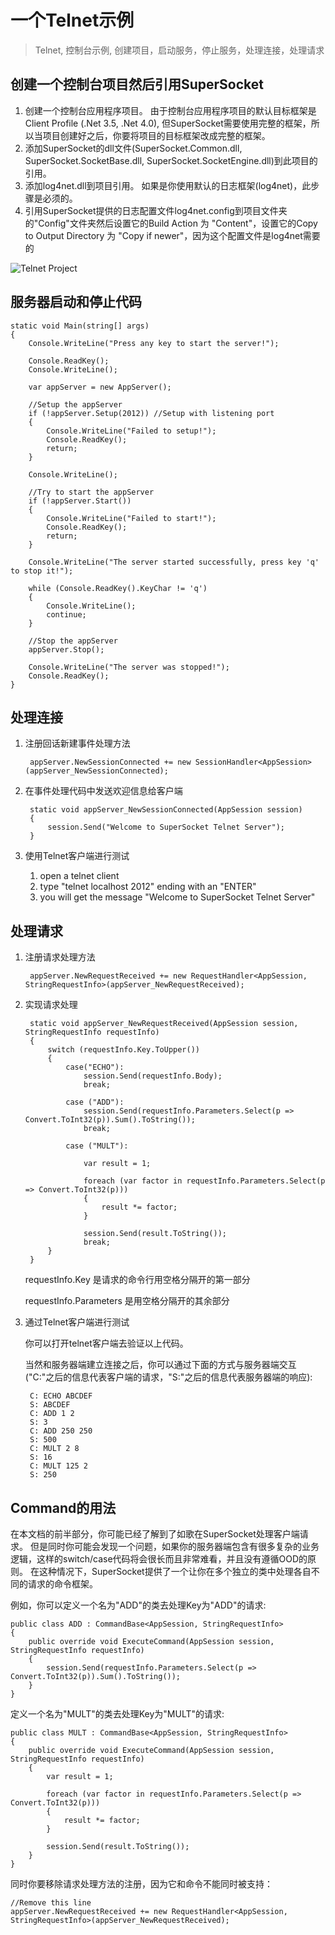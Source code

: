 #  一个Telnet示例

> Telnet, 控制台示例, 创建项目，启动服务，停止服务，处理连接，处理请求

## 创建一个控制台项目然后引用SuperSocket

1. 创建一个控制台应用程序项目。 由于控制台应用程序项目的默认目标框架是Client Profile (.Net 3.5, .Net 4.0), 但SuperSocket需要使用完整的框架，所以当项目创建好之后，你要将项目的目标框架改成完整的框架。
2. 添加SuperSocket的dll文件(SuperSocket.Common.dll, SuperSocket.SocketBase.dll, SuperSocket.SocketEngine.dll)到此项目的引用。
3. 添加log4net.dll到项目引用。 如果是你使用默认的日志框架(log4net)，此步骤是必须的。 
4. 引用SuperSocket提供的日志配置文件log4net.config到项目文件夹的"Config"文件夹然后设置它的Build Action 为 "Content"，设置它的Copy to Output Directory 为 "Copy if newer"，因为这个配置文件是log4net需要的

![Telnet Project](images/telnetproject.jpg)


## 服务器启动和停止代码

	static void Main(string[] args)
	{
		Console.WriteLine("Press any key to start the server!");

		Console.ReadKey();
		Console.WriteLine();

		var appServer = new AppServer();

		//Setup the appServer
		if (!appServer.Setup(2012)) //Setup with listening port
		{
			Console.WriteLine("Failed to setup!");
			Console.ReadKey();
			return;
		}

		Console.WriteLine();

		//Try to start the appServer
		if (!appServer.Start())
		{
			Console.WriteLine("Failed to start!");
			Console.ReadKey();
			return;
		}

		Console.WriteLine("The server started successfully, press key 'q' to stop it!");

		while (Console.ReadKey().KeyChar != 'q')
		{
			Console.WriteLine();
			continue;
		}

		//Stop the appServer
		appServer.Stop();

		Console.WriteLine("The server was stopped!");
		Console.ReadKey();
	}



## 处理连接

1. 注册回话新建事件处理方法
	

		appServer.NewSessionConnected += new SessionHandler<AppSession>(appServer_NewSessionConnected);
	

2. 在事件处理代码中发送欢迎信息给客户端


		static void appServer_NewSessionConnected(AppSession session)
		{
			session.Send("Welcome to SuperSocket Telnet Server");
		}
	
3. 使用Telnet客户端进行测试

	1. open a telnet client
	2. type "telnet localhost 2012" ending with an "ENTER"
	3. you will get the message "Welcome to SuperSocket Telnet Server"

## 处理请求

1. 注册请求处理方法	
	
		appServer.NewRequestReceived += new RequestHandler<AppSession, StringRequestInfo>(appServer_NewRequestReceived);



2. 实现请求处理
	
		static void appServer_NewRequestReceived(AppSession session, StringRequestInfo requestInfo)
		{
			switch (requestInfo.Key.ToUpper())
			{
				case("ECHO"):
					session.Send(requestInfo.Body);
					break;

				case ("ADD"):
					session.Send(requestInfo.Parameters.Select(p => Convert.ToInt32(p)).Sum().ToString());
					break;

				case ("MULT"):

					var result = 1;

					foreach (var factor in requestInfo.Parameters.Select(p => Convert.ToInt32(p)))
					{
						result *= factor;
					}

					session.Send(result.ToString());
					break;
			}
		}

	requestInfo.Key 是请求的命令行用空格分隔开的第一部分

    requestInfo.Parameters 是用空格分隔开的其余部分

3. 通过Telnet客户端进行测试

	你可以打开telnet客户端去验证以上代码。

	当然和服务器端建立连接之后，你可以通过下面的方式与服务器端交互("C:"之后的信息代表客户端的请求，"S:"之后的信息代表服务器端的响应):

		C: ECHO ABCDEF
		S: ABCDEF
		C: ADD 1 2
		S: 3
		C: ADD 250 250
		S: 500
		C: MULT 2 8
		S: 16
		C: MULT 125 2
		S: 250


## Command的用法
在本文档的前半部分，你可能已经了解到了如歌在SuperSocket处理客户端请求。 但是同时你可能会发现一个问题，如果你的服务器端包含有很多复杂的业务逻辑，这样的switch/case代码将会很长而且非常难看，并且没有遵循OOD的原则。
在这种情况下，SuperSocket提供了一个让你在多个独立的类中处理各自不同的请求的命令框架。

例如，你可以定义一个名为"ADD"的类去处理Key为"ADD"的请求:

	public class ADD : CommandBase<AppSession, StringRequestInfo>
    {
        public override void ExecuteCommand(AppSession session, StringRequestInfo requestInfo)
        {
            session.Send(requestInfo.Parameters.Select(p => Convert.ToInt32(p)).Sum().ToString());
        }
    }
	
定义一个名为"MULT"的类去处理Key为"MULT"的请求:

	public class MULT : CommandBase<AppSession, StringRequestInfo>
    {
        public override void ExecuteCommand(AppSession session, StringRequestInfo requestInfo)
        {
            var result = 1;

            foreach (var factor in requestInfo.Parameters.Select(p => Convert.ToInt32(p)))
            {
                result *= factor;
            }

            session.Send(result.ToString());
        }
    }
 
 同时你要移除请求处理方法的注册，因为它和命令不能同时被支持：
 
	//Remove this line
	appServer.NewRequestReceived += new RequestHandler<AppSession, StringRequestInfo>(appServer_NewRequestReceived);
